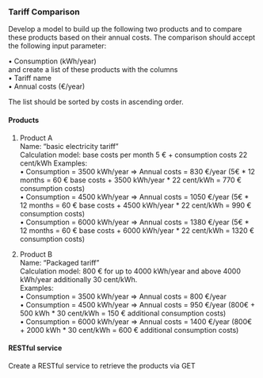 ### Tariff Comparison
  
Develop a model to build up the following two products and to compare these products based on their annual  costs. The comparison should accept the following input parameter:  

• Consumption (kWh/year)  
and create a list of these products with the columns  
• Tariff name  
• Annual costs (€/year)  

The list should be sorted by costs in ascending order.  
#### Products 
1. Product A  
Name: “basic electricity tariff”  
Calculation model: base costs per month 5 € + consumption costs 22 cent/kWh Examples:  
• Consumption = 3500 kWh/year => Annual costs = 830 €/year (5€ * 12 months = 60 € base  costs + 3500 kWh/year * 22 cent/kWh = 770 € consumption costs)  
• Consumption = 4500 kWh/year => Annual costs = 1050 €/year (5€ * 12 months = 60 € base  costs + 4500 kWh/year * 22 cent/kWh = 990 € consumption costs)  
• Consumption = 6000 kWh/year => Annual costs = 1380 €/year (5€ * 12 months = 60 € base  costs + 6000 kWh/year * 22 cent/kWh = 1320 € consumption costs)  

2. Product B  
Name: “Packaged tariff”  
Calculation model: 800 € for up to 4000 kWh/year and above 4000 kWh/year additionally 30  cent/kWh.  
Examples:  
• Consumption = 3500 kWh/year => Annual costs = 800 €/year  
• Consumption = 4500 kWh/year => Annual costs = 950 €/year (800€ + 500 kWh * 30 cent/kWh  = 150 € additional consumption costs)  
• Consumption = 6000 kWh/year => Annual costs = 1400 €/year (800€ + 2000 kWh * 30  cent/kWh = 600 € additional consumption costs) 

#### RESTful service 
Create a RESTful service to retrieve the products via GET 
